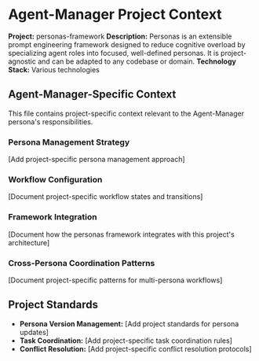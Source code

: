 # Agent-Manager Project Context

**Project:** personas-framework
**Description:** Personas is an extensible prompt engineering framework designed to reduce cognitive overload by specializing agent roles into focused, well-defined personas. It is project-agnostic and can be adapted to any codebase or domain.
**Technology Stack:** Various technologies

## Agent-Manager-Specific Context

This file contains project-specific context relevant to the Agent-Manager persona's responsibilities.

### Persona Management Strategy

[Add project-specific persona management approach]

### Workflow Configuration

[Document project-specific workflow states and transitions]

### Framework Integration

[Document how the personas framework integrates with this project's architecture]

### Cross-Persona Coordination Patterns

[Document project-specific patterns for multi-persona workflows]

## Project Standards

- **Persona Version Management:** [Add project standards for persona updates]
- **Task Coordination:** [Add project-specific task coordination rules]
- **Conflict Resolution:** [Add project-specific conflict resolution protocols]
